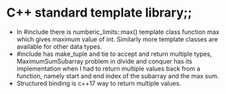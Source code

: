 # C++ standard template library;;
* In #include<limits> there is numberic_limits<int>::max() template class function max which gives maximum value of int. Similarly more template classes are available for other data types.
* #include<tuple> has make_tuple and tie to accept and return multiple types, MaximumSumSubarray problem in divide and conquer has its implementation when I had to return multiple values back from a function, namely start and end index of the subarray and the max sum.
* Structured binding is c++17 way to return multiple values.
